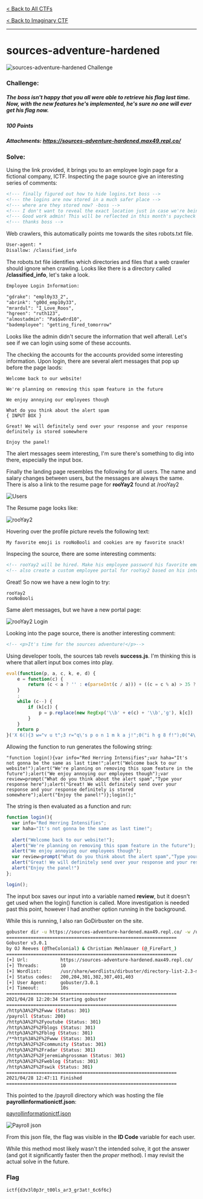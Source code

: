 [< Back to All CTFs](https://github.com/KrisLloyd/CTF#ctf-solves)

[< Back to Imaginary CTF](https://github.com/KrisLloyd/CTF#imaginary-ctf-ongoing-2021)
***

# sources-adventure-hardened

![sources-adventure-hardened Challenge](sources-adventure-hardened.PNG)

### Challenge:
##### The boss isn't happy that you all were able to retrieve his flag last time. Now, with the new features he's implemented, he's sure no one will ever get his flag now.
##### 100 Points
##### Attachments: https://sources-adventure-hardened.max49.repl.co/

### Solve:

Using the link provided, it brings you to an employee login page for a fictional company, ICTF. Inspecting the page source give an interesting series of comments:

```html
<!--- finally figured out how to hide logins.txt boss -->
<!--- the logins are now stored in a much safer place -->
<!--- where are they stored now? -boss -->
<!--- I don't want to reveal the exact location just in case we're being tracked, but the file can't be requested by search engine crawlers anymore, making it SUPER secure ;) -->
<!--- Good work admin! This will be reflected in this month's paycheck -->
<!--- thanks boss -->
```

Web crawlers, this automatically points me towards the sites robots.txt file.

```html
User-agent: *
Disallow: /classified_info
```

The robots.txt file identifies which directories and files that a web crawler should ignore when crawling. Looks like there is a directory called **/classified_info**, let's take a look.

```html
Employee Login Information:

"gdrake": "empl0y33_2",
"abrink": "g00d_emp10y33",
"mrardul": "I_Love_Roos",
"hgreen": "ruth123",
"almostadmin": "Pa$$w0rd10",
"bademployee": "getting_fired_tomorrow"
```

Looks like the admin didn't secure the information that well afterall. Let's see if we can login using some of these accounts.

The checking the accounts for the accounts provided some interesting information. Upon login, there are several alert messages that pop up before the page laods:

```
Welcome back to our website!

We're planning on removing this spam feature in the future

We enjoy annoying our employees though

What do you think about the alert spam 
{ INPUT BOX }

Great! We will definitely send over your response and your response definitely is stored somewhere

Enjoy the panel!
```

The alert messages seem interesting, I'm sure there's something to dig into there, especially the input box.

Finally the landing page resembles the following for all users. The name and salary changes between users, but the messages are always the same. There is also a link to the resume page for **rooYay2** found at /rooYay2

![Users](Users.PNG)

The Resume page looks like:

![rooYay2](rooYay2.png)

Hovering over the profile picture revels the following text:

```
My favorite emoji is rooNoBooli and cookies are my favorite snack!
```

Inspecing the source, there are some interesting comments:

```html
<!-- rooYay2 will be hired. Make his employee password his favorite emoji please. It will be easier for him to remember (case sensitive) -->
<!-- also create a custom employee portal for rooYay2 based on his interests please -->
```

Great! So now we have a new login to try:

```
rooYay2
rooNoBooli
```

Same alert messages, but we have a new portal page:

![rooYay2 Login](rooYay2_Login.PNG)

Looking into the page source, there is another interesting comment:

```html
<!-- <p>It's time for the sources adventure!</p>-->
```

Using developer tools, the sources tab revels **success.js**. I'm thinking this is where that allert input box comes into play.

```javascript
eval(function(p, a, c, k, e, d) {
    e = function(c) {
        return (c < a ? '' : e(parseInt(c / a))) + ((c = c % a) > 35 ? String.fromCharCode(c + 29) : c.toString(36))
    }
    ;
    while (c--) {
        if (k[c]) {
            p = p.replace(new RegExp('\\b' + e(c) + '\\b','g'), k[c])
        }
    }
    return p
}('X 6(){3 w="v u t";3 r="q\'s p o n 1 m k a j!";0("i h g 8 f!");0("4\'e d c b x 7 l y 1 A");0("4 W V 8 T S");3 Q=P("O N M L K 1 0 7","I 5 2 H");0("G! 4 E 9 D C 5 2 B 5 2 9 z F J");0("R 1 U!")};6();', 60, 60, 'alert|the|response|var|We|your|login|spam|our|definitely|last|removing|on|planning|re|website|to|back|Welcome|time|as|feature|same|be|gonna|not|It|haha||Intensifies|Herring|Red|info|this|in|is|future|and|over|send|will|stored|Great|here|Type|somewhere|about|think|you|do|What|prompt|review|Enjoy|though|employees|panel|annoying|enjoy|function'.split('|')))

```
Allowing the function to run generates the following string:

```
"function login(){var info="Red Herring Intensifies";var haha="It's not gonna be the same as last time!";alert("Welcome back to our website!");alert("We're planning on removing this spam feature in the future");alert("We enjoy annoying our employees though");var review=prompt("What do you think about the alert spam","Type your response here");alert("Great! We will definitely send over your response and your response definitely is stored somewhere");alert("Enjoy the panel!")};login();"
```

The string is then evaluated as a function and run:

```javascript
function login(){
  var info="Red Herring Intensifies";
  var haha="It's not gonna be the same as last time!";
  
  alert("Welcome back to our website!");
  alert("We're planning on removing this spam feature in the future");
  alert("We enjoy annoying our employees though");
  var review=prompt("What do you think about the alert spam","Type your response here");
  alert("Great! We will definitely send over your response and your response definitely is stored somewhere");
  alert("Enjoy the panel!")
};

login();
```

The input box saves our input into a variable named **review**, but it doesn't get used when the login() function is called. More investigation is needed past this point, however I had another option running in the background.

While this is running, I also ran GoDirbuster on the site.

```bash
gobuster dir -u https://sources-adventure-hardened.max49.repl.co/ -w /usr/share/wordlists/dirbuster/directory-list-2.3-medium.txt
===============================================================
Gobuster v3.0.1
by OJ Reeves (@TheColonial) & Christian Mehlmauer (@_FireFart_)
===============================================================
[+] Url:            https://sources-adventure-hardened.max49.repl.co/
[+] Threads:        10
[+] Wordlist:       /usr/share/wordlists/dirbuster/directory-list-2.3-medium.txt
[+] Status codes:   200,204,301,302,307,401,403
[+] User Agent:     gobuster/3.0.1
[+] Timeout:        10s
===============================================================
2021/04/28 12:20:34 Starting gobuster
===============================================================
/http%3A%2F%2Fwww (Status: 301)
/payroll (Status: 200)
/http%3A%2F%2Fyoutube (Status: 301)
/http%3A%2F%2Fblogs (Status: 301)
/http%3A%2F%2Fblog (Status: 301)
/**http%3A%2F%2Fwww (Status: 301)
/http%3A%2F%2Fcommunity (Status: 301)
/http%3A%2F%2Fradar (Status: 301)
/http%3A%2F%2Fjeremiahgrossman (Status: 301)
/http%3A%2F%2Fweblog (Status: 301)
/http%3A%2F%2Fswik (Status: 301)
===============================================================
2021/04/28 12:47:11 Finished
===============================================================
```

This pointed to the /payroll directory which was hosting the file **payrollinformationictf.json**:

[payrollinformationictf.json](payrollinformationictf.json)

![Payroll json](Payroll_json.PNG)

From this json file, the flag was visible in the **ID Code** variable for each user.


While this method most likely wasn't the intended solve, it got the answer (and got it significantly faster then the *proper* method). I may revisit the actual solve in the future.


### Flag
```
ictf{d3v3l0p3r_t00ls_ar3_gr3at!_6c6f6c}
```
